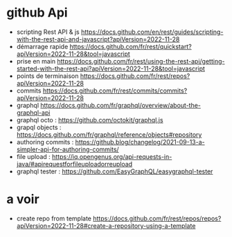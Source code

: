 


# github Api
- scripting Rest API & js https://docs.github.com/en/rest/guides/scripting-with-the-rest-api-and-javascript?apiVersion=2022-11-28
- démarrage rapide https://docs.github.com/fr/rest/quickstart?apiVersion=2022-11-28&tool=javascript
- prise en main https://docs.github.com/fr/rest/using-the-rest-api/getting-started-with-the-rest-api?apiVersion=2022-11-28&tool=javascript
- points de terminaison https://docs.github.com/fr/rest/repos?apiVersion=2022-11-28
- commits https://docs.github.com/fr/rest/commits/commits?apiVersion=2022-11-28
- graphql https://docs.github.com/fr/graphql/overview/about-the-graphql-api
- graphql octo : https://github.com/octokit/graphql.js
- grapql objects : https://docs.github.com/fr/graphql/reference/objects#repository
- authoring commits : https://github.blog/changelog/2021-09-13-a-simpler-api-for-authoring-commits/
- file upload : https://iq.opengenus.org/api-requests-in-java/#apirequestforfileuploadorreupload
- graphql tester : https://github.com/EasyGraphQL/easygraphql-tester


# a voir 
- create repo from template https://docs.github.com/fr/rest/repos/repos?apiVersion=2022-11-28#create-a-repository-using-a-template
